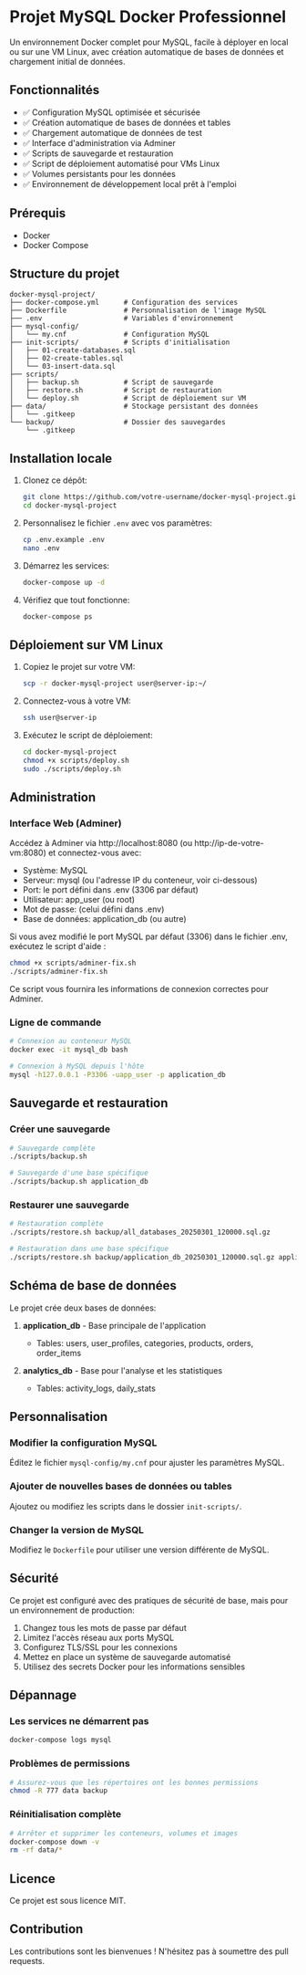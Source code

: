 # Projet MySQL Docker Professionnel

Un environnement Docker complet pour MySQL, facile à déployer en local ou sur une VM Linux, avec création automatique de bases de données et chargement initial de données.

## Fonctionnalités

- ✅ Configuration MySQL optimisée et sécurisée
- ✅ Création automatique de bases de données et tables
- ✅ Chargement automatique de données de test
- ✅ Interface d'administration via Adminer
- ✅ Scripts de sauvegarde et restauration
- ✅ Script de déploiement automatisé pour VMs Linux
- ✅ Volumes persistants pour les données
- ✅ Environnement de développement local prêt à l'emploi

## Prérequis

- Docker
- Docker Compose

## Structure du projet

```
docker-mysql-project/
├── docker-compose.yml      # Configuration des services
├── Dockerfile              # Personnalisation de l'image MySQL
├── .env                    # Variables d'environnement
├── mysql-config/
│   └── my.cnf              # Configuration MySQL
├── init-scripts/           # Scripts d'initialisation
│   ├── 01-create-databases.sql
│   ├── 02-create-tables.sql
│   └── 03-insert-data.sql
├── scripts/
│   ├── backup.sh           # Script de sauvegarde
│   ├── restore.sh          # Script de restauration
│   └── deploy.sh           # Script de déploiement sur VM
├── data/                   # Stockage persistant des données
│   └── .gitkeep
└── backup/                 # Dossier des sauvegardes
    └── .gitkeep
```

## Installation locale

1. Clonez ce dépôt:
   ```bash
   git clone https://github.com/votre-username/docker-mysql-project.git
   cd docker-mysql-project
   ```

2. Personnalisez le fichier `.env` avec vos paramètres:
   ```bash
   cp .env.example .env
   nano .env
   ```

3. Démarrez les services:
   ```bash
   docker-compose up -d
   ```

4. Vérifiez que tout fonctionne:
   ```bash
   docker-compose ps
   ```

## Déploiement sur VM Linux

1. Copiez le projet sur votre VM:
   ```bash
   scp -r docker-mysql-project user@server-ip:~/
   ```

2. Connectez-vous à votre VM:
   ```bash
   ssh user@server-ip
   ```

3. Exécutez le script de déploiement:
   ```bash
   cd docker-mysql-project
   chmod +x scripts/deploy.sh
   sudo ./scripts/deploy.sh
   ```

## Administration

### Interface Web (Adminer)

Accédez à Adminer via http://localhost:8080 (ou http://ip-de-votre-vm:8080) et connectez-vous avec:

- Système: MySQL
- Serveur: mysql (ou l'adresse IP du conteneur, voir ci-dessous)
- Port: le port défini dans .env (3306 par défaut)
- Utilisateur: app_user (ou root)
- Mot de passe: (celui défini dans .env)
- Base de données: application_db (ou autre)

Si vous avez modifié le port MySQL par défaut (3306) dans le fichier .env, exécutez le script d'aide :
```bash
chmod +x scripts/adminer-fix.sh
./scripts/adminer-fix.sh
```
Ce script vous fournira les informations de connexion correctes pour Adminer.

### Ligne de commande

```bash
# Connexion au conteneur MySQL
docker exec -it mysql_db bash

# Connexion à MySQL depuis l'hôte
mysql -h127.0.0.1 -P3306 -uapp_user -p application_db
```

## Sauvegarde et restauration

### Créer une sauvegarde

```bash
# Sauvegarde complète
./scripts/backup.sh

# Sauvegarde d'une base spécifique
./scripts/backup.sh application_db
```

### Restaurer une sauvegarde

```bash
# Restauration complète
./scripts/restore.sh backup/all_databases_20250301_120000.sql.gz

# Restauration dans une base spécifique
./scripts/restore.sh backup/application_db_20250301_120000.sql.gz application_db
```

## Schéma de base de données

Le projet crée deux bases de données:

1. **application_db** - Base principale de l'application
   - Tables: users, user_profiles, categories, products, orders, order_items

2. **analytics_db** - Base pour l'analyse et les statistiques
   - Tables: activity_logs, daily_stats

## Personnalisation

### Modifier la configuration MySQL

Éditez le fichier `mysql-config/my.cnf` pour ajuster les paramètres MySQL.

### Ajouter de nouvelles bases de données ou tables

Ajoutez ou modifiez les scripts dans le dossier `init-scripts/`.

### Changer la version de MySQL

Modifiez le `Dockerfile` pour utiliser une version différente de MySQL.

## Sécurité

Ce projet est configuré avec des pratiques de sécurité de base, mais pour un environnement de production:

1. Changez tous les mots de passe par défaut
2. Limitez l'accès réseau aux ports MySQL
3. Configurez TLS/SSL pour les connexions
4. Mettez en place un système de sauvegarde automatisé
5. Utilisez des secrets Docker pour les informations sensibles

## Dépannage

### Les services ne démarrent pas

```bash
docker-compose logs mysql
```

### Problèmes de permissions

```bash
# Assurez-vous que les répertoires ont les bonnes permissions
chmod -R 777 data backup
```

### Réinitialisation complète

```bash
# Arrêter et supprimer les conteneurs, volumes et images
docker-compose down -v
rm -rf data/*
```

## Licence

Ce projet est sous licence MIT.

## Contribution

Les contributions sont les bienvenues ! N'hésitez pas à soumettre des pull requests.
